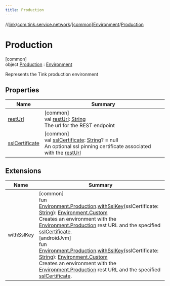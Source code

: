```yaml
---
title: Production
---
```

//[link](../../../../index.html)/[com.tink.service.network](../../index.html)/[[common]Environment](../index.html)/[Production](index.html)



# Production



[common]\
object [Production](index.html) : [Environment](../index.html)

Represents the Tink production environment



## Properties


| Name | Summary |
|---|---|
| [restUrl](../rest-url.html) | [common]<br>val [restUrl](../rest-url.html): [String](https://kotlinlang.org/api/latest/jvm/stdlib/kotlin/-string/index.html)<br>The url for the REST endpoint |
| [sslCertificate](../ssl-certificate.html) | [common]<br>val [sslCertificate](../ssl-certificate.html): [String](https://kotlinlang.org/api/latest/jvm/stdlib/kotlin/-string/index.html)? = null<br>An optional ssl pinning certificate associated with the [restUrl](../rest-url.html) |


## Extensions


| Name | Summary |
|---|---|
| withSslKey | [common]<br>fun [Environment.Production](index.html).[withSslKey](../../[common]with-ssl-key.html)(sslCertificate: [String](https://kotlinlang.org/api/latest/jvm/stdlib/kotlin/-string/index.html)): [Environment.Custom](../-custom/index.html)<br>Creates an environment with the [Environment.Production](index.html) rest URL and the specified [sslCertificate](../../[common]with-ssl-key.html).<br>[androidJvm]<br>fun [Environment.Production](../../[android-jvm]-environment/-production/index.html).[withSslKey](../../[android-jvm]with-ssl-key.html)(sslCertificate: [String](https://kotlinlang.org/api/latest/jvm/stdlib/kotlin/-string/index.html)): [Environment.Custom](../../[android-jvm]-environment/-custom/index.html)<br>Creates an environment with the [Environment.Production](../../[android-jvm]-environment/-production/index.html) rest URL and the specified [sslCertificate](../../[android-jvm]with-ssl-key.html). |

